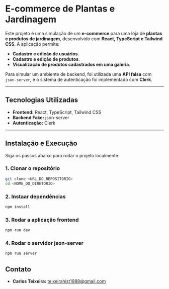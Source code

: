 # **E-commerce de Plantas e Jardinagem**

Este projeto é uma simulação de um **e-commerce** para uma loja de **plantas e produtos de jardinagem**, desenvolvido com **React, TypeScript e Tailwind CSS**. A aplicação permite:

- **Cadastro e edição de usuários**.
- **Cadastro e edição de produtos**.
- **Visualização de produtos cadastrados em uma galeria**.

Para simular um ambiente de backend, foi utilizada uma **API falsa** com `json-server`, e o sistema de autenticação foi implementado com **Clerk**.

---

## **Tecnologias Utilizadas**

- **Frontend:** React, TypeScript, Tailwind CSS
- **Backend Fake:** json-server
- **Autenticação:** Clerk

---

## **Instalação e Execução**

Siga os passos abaixo para rodar o projeto localmente:

### 1. **Clonar o repositório**

```bash
git clone <URL_DO_REPOSITORIO>
cd <NOME_DO_DIRETORIO>
```

### 2. **Instaar dependências**

```bash
npm install
```

### 3. **Rodar a aplicação frontend**

```bash
npm run dev
```

### 4. **Rodar o servidor json-server**

```bash
npm run server
```

## **Contato**

- **Carlos Teixeira:** teixeirahist1988@gmail.com